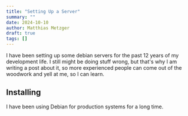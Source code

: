 ```yaml
---
title: "Setting Up a Server"
summary: ""
date: 2024-10-10
author: Matthias Metzger
draft: true
tags: []
---
```


I have been setting up some debian servers for the past 12 years of my
development life. I still might be doing stuff wrong, but that's why I am
writing a post about it, so more experienced people can come out of the
woodwork and yell at me, so I can learn.

## Installing

I have been using Debian for production systems for a long time.
